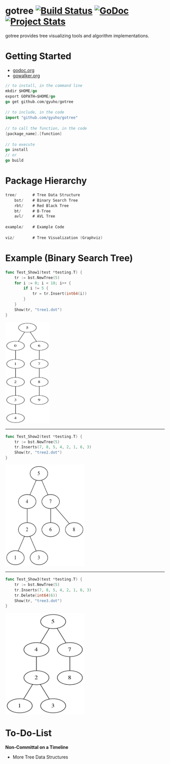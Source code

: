 gotree [![Build Status](https://travis-ci.org/gyuho/gotree.svg?branch=master)](https://travis-ci.org/gyuho/gotree) [![GoDoc](https://godoc.org/github.com/gyuho/gotree?status.png)](http://godoc.org/github.com/gyuho/gotree) [![Project Stats](http://www.ohloh.net/p/714469/widgets/project_thin_badge.gif)](http://www.ohloh.net/p/714469)
==========

gotree provides tree visualizing tools and algorithm implementations.

Getting Started
==========
- [godoc.org](http://godoc.org/github.com/gyuho/gotree)
- [gowalker.org](http://gowalker.org/github.com/gyuho/gotree#_index)

```go
// to install, in the command line
mkdir $HOME/go
export GOPATH=$HOME/go
go get github.com/gyuho/gotree

// to include, in the code
import "github.com/gyuho/gotree"

// to call the function, in the code
[package_name].[function]

// to execute
go install
// or
go build
```


Package Hierarchy
==========
```go
tree/		# Tree Data Structure
	bst/	# Binary Search Tree
	rbt/	# Red Black Tree
	bt/		# B-Tree
	avl/	# AVL Tree

example/	# Example Code

viz/		# Tree Visualization (Graphviz)
```

Example (Binary Search Tree)
==========
```go
func Test_Show1(test *testing.T) {
	tr := bst.NewTree(5)
	for i := 0; i < 10; i++ {
		if i != 5 {
			tr = tr.Insert(int64(i))
		}
	}
	Show(tr, "tree1.dot")
}
```

<img src="./files/tree01.png" alt="tree01" width="140px" height="320px"/>

<hr>

```go
func Test_Show2(test *testing.T) {
	tr := bst.NewTree(5)
	tr.Inserts(7, 8, 5, 4, 2, 1, 6, 3)
	Show(tr, "tree2.dot")
}

```

<img src="./files/tree02.png" alt="tree02" width="250px" height="320px"/>

<hr>

```go
func Test_Show3(test *testing.T) {
	tr := bst.NewTree(5)
	tr.Inserts(7, 8, 5, 4, 2, 1, 6, 3)
	tr.Delete(int64(6))
	Show(tr, "tree3.dot")
}
```

<img src="./files/tree03.png" alt="tree03" width="250px" height="320px"/>


To-Do-List
==========
**Non-Committal on a Timeline**

- More Tree Data Structures
